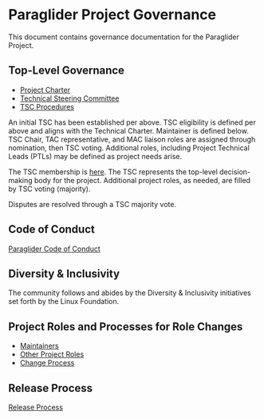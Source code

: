 # Paraglider Project Governance
This document contains governance documentation for the Paraglider Project.

## Top-Level Governance

* [Project Charter](governance/technical-charter.pdf)
* [Technical Steering Committee](governance/tsc.md)
* [TSC Procedures](governance/tsc-procedures.md)

An initial TSC has been established per above. TSC eligibility is defined per above and aligns with the Technical Charter. Maintainer is defined below. TSC Chair, TAC representative, and MAC liaison roles are assigned through nomination, then TSC voting. Additional roles, including Project Technical Leads (PTLs) may be defined as project needs arise.

The TSC membership is [here](governance/tsc.md). The TSC represents the top-level decision-making body for the project.
Additional project roles, as needed, are filled by TSC voting (majority).

Disputes are resolved through a TSC majority vote.


## Code of Conduct
[Paraglider Code of Conduct](CODE-OF-CONDUCT.md)

## Diversity & Inclusivity
The community follows and abides by the Diversity & Inclusivity initiatives set forth by the Linux Foundation.

## Project Roles and Processes for Role Changes
* [Maintainers](governance/maintainers.md)
* [Other Project Roles](governance/roles.md)
* [Change Process](governance/role-changes.md)

## Release Process
[Release Process](governance/release-process.md)
